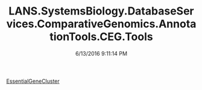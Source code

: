 ﻿---
title: LANS.SystemsBiology.DatabaseServices.ComparativeGenomics.AnnotationTools.CEG.Tools
date: 6/13/2016 9:11:14 PM
---

[EssentialGeneCluster](T-LANS.SystemsBiology.DatabaseServices.ComparativeGenomics.AnnotationTools.CEG.Tools.EssentialGeneCluster.html)
